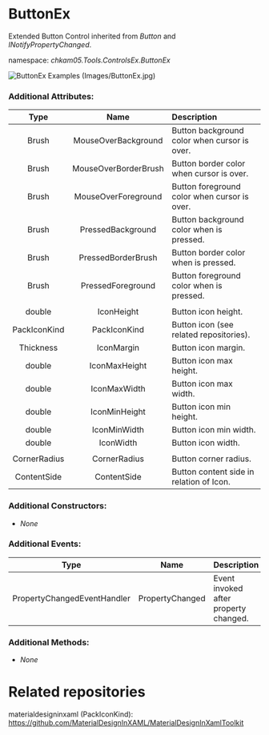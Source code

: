 # ButtonEx
Extended Button Control inherited from _Button_ and _INotifyPropertyChanged_.  

namespace: _chkam05.Tools.ControlsEx.ButtonEx_  

![ButtonEx Examples (Images/ButtonEx.jpg)](../Images/ButtonEx.jpg)  

### Additional Attributes:

| Type   | Name                 | Description |
|:------:|:--------------------:|:------------|
| Brush  | MouseOverBackground  | Button background color when cursor is over. |
| Brush  | MouseOverBorderBrush | Button border color when cursor is over. |
| Brush  | MouseOverForeground  | Button foreground color when cursor is over. |
| Brush  | PressedBackground    | Button background color when is pressed. |
| Brush  | PressedBorderBrush   | Button border color when is pressed. |
| Brush  | PressedForeground    | Button foreground color when is pressed. |
|||
| double       | IconHeight     | Button icon height. |
| PackIconKind | PackIconKind   | Button icon (see related repositories). |
| Thickness    | IconMargin     | Button icon margin. |
| double       | IconMaxHeight  | Button icon max height. |
| double       | IconMaxWidth   | Button icon max width. |
| double       | IconMinHeight  | Button icon min height. |
| double       | IconMinWidth   | Button icon min width. |
| double       | IconWidth      | Button icon width. |
|||
| CornerRadius | CornerRadius   | Button corner radius. |
| ContentSide  | ContentSide    | Button content side in relation of Icon. | 

### Additional Constructors: 

- _None_  

### Additional Events: 

| Type                        | Name             | Description                            |
|:---------------------------:|:----------------:|:---------------------------------------|
| PropertyChangedEventHandler | PropertyChanged  | Event invoked after property changed. |

### Additional Methods: 

- _None_  


# Related repositories 

materialdesigninxaml (PackIconKind): https://github.com/MaterialDesignInXAML/MaterialDesignInXamlToolkit  
